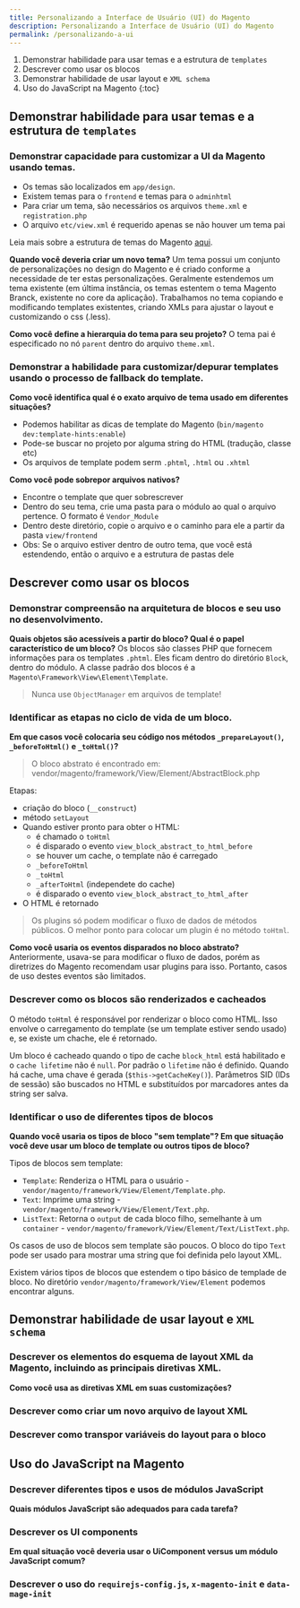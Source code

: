 ```yaml
---
title: Personalizando a Interface de Usuário (UI) do Magento
description: Personalizando a Interface de Usuário (UI) do Magento
permalink: /personalizando-a-ui
---
```


1. Demonstrar habilidade para usar temas e a estrutura de `templates`
2. Descrever como usar os blocos
3. Demonstrar habilidade de usar layout e `XML schema`
4. Uso do JavaScript na Magento
{:toc}

## Demonstrar habilidade para usar temas e a estrutura de `templates`

### Demonstrar capacidade para customizar a UI da Magento usando temas. 

- Os temas são localizados em `app/design`.
- Existem temas para o `frontend` e temas para o `adminhtml`
- Para criar um tema, são necessários os arquivos `theme.xml` e `registration.php`
- O arquivo `etc/view.xml` é requerido apenas se não houver um tema pai

Leia mais sobre a estrutura de temas do Magento [aqui](https://devdocs.magento.com/guides/v2.4/frontend-dev-guide/themes/theme-structure.html).

**Quando você deveria criar um novo tema?** 
Um tema possui um conjunto de personalizações no design do Magento e é criado conforme a necessidade de ter estas personalizações. Geralmente estendemos um tema existente (em última instância, os temas estentem o tema Magento Branck, existente no core da aplicação).
Trabalhamos no tema copiando e modificando templates existentes, criando XMLs para ajustar o layout e customizando o css (.less).

**Como você define a hierarquia do tema para seu projeto?**
O tema pai é especificado no nó `parent` dentro do arquivo `theme.xml`.


### Demonstrar a habilidade para customizar/depurar templates usando o processo de fallback do template. 

**Como você identifica qual é o exato arquivo de tema usado em diferentes situações?**
- Podemos habilitar as dicas de template do Magento (`bin/magento dev:template-hints:enable`)
- Pode-se buscar no projeto por alguma string do HTML (tradução, classe etc)
- Os arquivos de template podem serm `.phtml`, `.html` ou `.xhtml`

**Como você pode sobrepor arquivos nativos?**
- Encontre o template que quer sobrescrever
- Dentro do seu tema, crie uma pasta para o módulo ao qual o arquivo pertence. O formato é `Vendor_Module`
- Dentro deste diretório, copie o arquivo e o caminho para ele a partir da pasta `view/frontend`
- Obs: Se o arquivo estiver dentro de outro tema, que você está estendendo, então o arquivo e a estrutura de pastas dele


## Descrever como usar os blocos

### Demonstrar compreensão na arquitetura de blocos e seu uso no desenvolvimento.

**Quais objetos são acessíveis a partir do bloco? Qual é o papel característico de um bloco?**
Os blocos são classes PHP que fornecem informações para os templates `.phtml`. Eles ficam dentro do diretório `Block`, dentro do módulo.
A classe padrão dos blocos é a `Magento\Framework\View\Element\Template`.

> Nunca use `ObjectManager` em arquivos de template!


### Identificar as etapas no ciclo de vida de um bloco.

**Em que casos você colocaria seu código nos métodos `_prepareLayout()`, `_beforeToHtml()` e `_toHtml()`?**

> O bloco abstrato é encontrado em: vendor/magento/framework/View/Element/AbstractBlock.php

Etapas:
- criação do bloco (`__construct`)
- método `setLayout`
- Quando estiver pronto para obter o HTML:
  - é chamado o `toHtml`
  - é disparado o evento `view_block_abstract_to_html_before`
  - se houver um cache, o template não é carregado
  - `_beforeToHtml`
  - `_toHtml`
  - `_afterToHtml` (independete do cache)
  - é disparado o evento `view_block_abstract_to_html_after`
- O HTML é retornado

> Os plugins só podem modificar o fluxo de dados de métodos públicos. O melhor ponto para colocar um plugin é no método `toHtml`.

**Como você usaria os eventos disparados no bloco abstrato?**
Anteriormente, usava-se para modificar o fluxo de dados, porém as diretrizes do Magento recomendam usar plugins para isso.
Portanto, casos de uso destes eventos são limitados.

### Descrever como os blocos são renderizados e cacheados
O método `toHtml` é responsável por renderizar o bloco como HTML. 
Isso envolve o carregamento do template (se um template estiver sendo usado) e, se existe um chache, ele é retornado.

Um bloco é cacheado quando o tipo de cache `block_html` está habilitado e o `cache lifetime` não é `null`. Por padrão o `lifetime` não é definido.
Quando há cache, uma chave é gerada (`$this->getCacheKey()`). Parâmetros SID (IDs de sessão) são buscados no HTML e substituídos por marcadores antes da string ser salva.

### Identificar o uso de diferentes tipos de blocos
**Quando você usaria os tipos de bloco "sem template"? Em que situação você deve usar um bloco de template ou outros tipos de bloco?**

Tipos de blocos sem template:
- `Template`: Renderiza o HTML para o usuário - `vendor/magento/framework/View/Element/Template.php`.
- `Text`: Imprime uma string - `vendor/magento/framework/View/Element/Text.php`.
- `ListText`: Retorna o `output` de cada bloco filho, semelhante à um `container` - `vendor/magento/framework/View/Element/Text/ListText.php`.

Os casos de uso de blocos sem template são poucos. O bloco do tipo `Text` pode ser usado para mostrar uma string que foi definida pelo layout XML.

Existem vários tipos de blocos que estendem o tipo básico de templade de bloco. No diretório `vendor/magento/framework/View/Element` podemos encontrar alguns.

## Demonstrar habilidade de usar layout e `XML schema`

### Descrever os elementos do esquema de layout XML da Magento, incluindo as principais diretivas XML. 
**Como você usa as diretivas XML em suas customizações?**

### Descrever como criar um novo arquivo de layout XML

### Descrever como transpor variáveis do layout para o bloco

## Uso do JavaScript na Magento

### Descrever diferentes tipos e usos de módulos JavaScript
**Quais módulos JavaScript são adequados para cada tarefa?**

### Descrever os UI components
**Em qual situação você deveria usar o UiComponent versus um módulo JavaScript comum?**

### Descrever o uso do `requirejs-config.js`, `x-magento-init` e `data-mage-init` 

